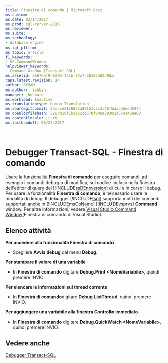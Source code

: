 ```yaml
---
title: Finestra di comando | Microsoft Docs
ms.custom: 
ms.date: 03/14/2017
ms.prod: sql-server-2016
ms.reviewer: 
ms.suite: 
ms.technology:
- database-engine
ms.tgt_pltfrm: 
ms.topic: article
f1_keywords:
- VS.CommandWindow
helpviewer_keywords:
- Command Window [Transact-SQL]
ms.assetid: e567ebf9-0793-451b-92c7-26193a02d9da
caps.latest.revision: 14
author: BYHAM
ms.author: rickbyh
manager: jhubbard
ms.workload: Inactive
ms.translationtype: Human Translation
ms.sourcegitcommit: 2edcce51c6822a89151c3c3c76fbaacb5edd54f4
ms.openlocfilehash: 328c018f1b1b62ce578f849e88301d554142ee00
ms.contentlocale: it-it
ms.lasthandoff: 06/22/2017

---
```

# <a name="transact-sql-debugger---command-window"></a>Debugger Transact-SQL - Finestra di comando
  Usare la funzionalità **Finestra di comando** per eseguire comandi, ad esempio i comandi debug o di modifica, sul codice incluso nella finestra dell'editor di query del [!INCLUDE[ssDEnoversion](../../includes/ssdenoversion-md.md)] di cui è in corso il debug. Per usare la funzionalità **Finestra di comando**, è necessario usare la modalità di debug. Il debugger [!INCLUDE[tsql](../../includes/tsql-md.md)] supporta molti dei comandi supportati anche in [!INCLUDE[msCoName](../../includes/msconame-md.md)] [!INCLUDE[vsprvs](../../includes/vsprvs-md.md)] **Command** window. Per altre informazioni, vedere [Visual Studio Command Window](http://go.microsoft.com/fwlink/?LinkId=112007)(Finestra di comando di Visual Studio).  
  
## <a name="task-list"></a>Elenco attività  
 **Per accedere alla funzionalità Finestra di comando**  
  
-   Scegliere **Avvia debug** dal menu **Debug**.  
  
 **Per stampare il valore di una variabile**  
  
-   In **Finestra di comando** digitare **Debug.Print \<NomeVariabile>**, quindi premere INVIO.  
  
 **Per elencare le informazioni sul thread corrente**  
  
-   In **Finestra di comando**digitare **Debug.ListThread**, quindi premere INVIO.  
  
 **Per aggiungere una variabile alla finestra Controllo immediato**  
  
-   In **Finestra di comando** digitare **Debug.QuickWatch \<NomeVariabile>**, quindi premere INVIO.  
  
## <a name="see-also"></a>Vedere anche  
 [Debugger Transact-SQL](../../relational-databases/scripting/transact-sql-debugger.md)  
  
  

